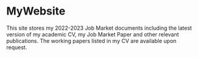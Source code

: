 # MyWebsite

This site stores my 2022-2023 Job Market documents including the latest version of my academic CV, my Job Market Paper and other relevant publications.
The working papers listed in my CV are available upon request.
